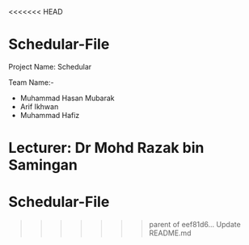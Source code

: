 <<<<<<< HEAD
# Schedular-File

Project Name: Schedular

Team Name:-
- Muhammad Hasan Mubarak
- Arif Ikhwan
- Muhammad Hafiz

Lecturer: Dr Mohd Razak bin Samingan
=======
# Schedular-File
>>>>>>> parent of eef81d6... Update README.md
